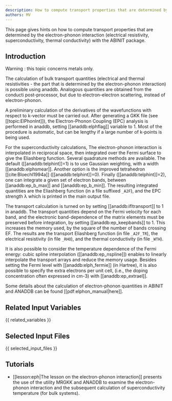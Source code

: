 ```yaml
---
description: How to compute transport properties that are determined by the electron-phonon interaction (electrical resistivity, superconductivity, thermal conductivity)
authors: MV
---
```


This page gives hints on how to compute transport properties that are determined by the electron-phonon
interaction (electrical resistivity, superconductivity, thermal conductivity) with the ABINIT package.

## Introduction

Warning : this topic concerns metals only.

The calculation of bulk transport quantities (electrical and thermal
resistivities - the part that is determined by the electron-phonon
interaction) is possible using anaddb. Analogous quantities are obtained from
the conducti post-processor, but due to electron-electron scattering, instead
of electron-phonon.

A preliminary calculation of the derivatives of the wavefunctions with respect
to k-vector must be carried out. After generating a GKK file (see
[[topic:ElPhonInt]]), the Electron-Phonon Coupling (EPC) analysis is performed
in anaddb, setting [[anaddb:elphflag]] variable to 1. Most of the procedure is
automatic, but can be lengthy if a large number of k-points is being used.

For the superconductivity calculations, The electron-phonon interaction is
interpolated in reciprocal space, then integrated over the Fermi surface to
give the Eliashberg function. Several quadrature methods are available. The
default ([[anaddb:telphint]]=1) is to use Gaussian weighting, with a width
[[anaddb:elphsmear]]. Another option is the improved tetrahedron
[[cite:Bloechl1994a]] ([[anaddb:telphint]]=0). Finally
([[anaddb:telphint]]=2), one can integrate a given set of electron bands,
between [[anaddb:ep_b_max]] and [[anaddb:ep_b_min]]. The resulting integrated
quantities are the Eliashberg function (in a file suffixed `_A2F`), and the EPC
strength λ which is printed in the main output file.

The transport calculation is turned on by setting [[anaddb:ifltransport]] to 1
in anaddb. The transport quantities depend on the Fermi velocity for each
band, and the electronic band-dependence of the matrix elements must be
preserved before integration, by setting [[anaddb:ep_keepbands]] to 1. This
increases the memory used, by the square of the number of bands crossing EF.
The results are the transport Eliashberg function (in file `_A2F_TR`), the
electrical resistivity (in file `_RHO`), and the thermal conductivity (in file `_WTH`).

It is also possible to consider the temperature dependence of the Fermi
energy: cubic spline interpolation ([[anaddb:ep_nspline]]) enables to linearly
interpolate the transport arrays and reduce the memory usage. Besides setting
the Fermi level with [[anaddb:elph_fermie]] (in Hartree), it is also possible
to specify the extra electrons per unit cell, (i.e., the doping concentration
often expressed in cm-3) with [[anaddb:ep_extrael]].

Some details about the calculation of electron-phonon quantities in ABINIT and
ANADDB can be found [[pdf:elphon_manual|here]].


## Related Input Variables

{{ related_variables }}

## Selected Input Files

{{ selected_input_files }}

## Tutorials

* [[lesson:eph|The lesson on the electron-phonon interaction]] presents the use of the utility MRGKK and ANADDB to examine the electron-phonon interaction and the subsequent calculation of superconductivity temperature (for bulk systems).


